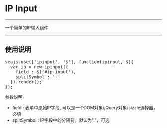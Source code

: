 # IP Input

---

一个简单的IP输入组件

---

## 使用说明

<pre lang='javascript'>
seajs.use(['ipinput', '$'], function(ipinput, $){
  var ip = new ipinput({
    field : $('#ip-input'),
    splitSymbol : '-'
  }).render();
});
</pre>

参数说明
* field : 表单中原始IP字段, 可以是一个DOM对象/jQuery对象/sizzle选择器，必填
* splitSymbol : IP字段中的分隔符，默认为"."，可选

